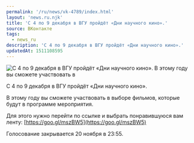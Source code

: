 ```yaml
---
permalink: '/ru/news/vk-4789/index.html'
layout: 'news.ru.njk'
title: 'С 4 по 9 декабря в ВГУ пройдёт «Дни научного кино».'
source: ВКонтакте
tags:
  - news_ru
description: 'С 4 по 9 декабря в ВГУ пройдёт «Дни научного кино».'
updatedAt: 1511108595
---
```

![С 4 по 9 декабря в ВГУ пройдёт «Дни научного кино». В этому году вы сможете участвовать в](https://sun9-70.userapi.com/impf/c841035/v841035350/4a01b/xS8tSe05SOM.jpg?size=1280x720&quality=96&proxy=1&sign=cde328b2e498ba29c60d1263758206f4&c_uniq_tag=9OZri22aUIK6zMAfJJ8ukEqetUsBJZkYX-YPPIzUVTA&type=album)

С 4 по 9 декабря в ВГУ пройдёт «Дни научного кино».

В этому году вы сможете участвовать в выборе фильмов, которые будут в программе мероприятия.

Для этого нужно перейти по ссылке и выбрать понравившуюся вам ленту: [https://goo.gl/mszBW5](https://goo.gl/mszBW5)

Голосование закрывается 20 ноября в 23:55.
